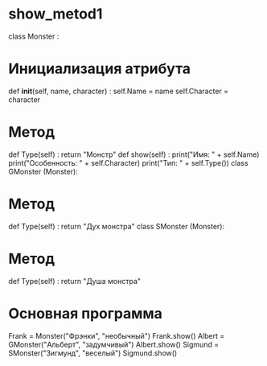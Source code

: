 # show_metod1

class Monster :
 # Инициализация атрибута
 def __init__(self, name, character) :
   self.Name = name
   self.Character = character
 # Метод
 def Type(self) :
  return "Монстр"
 def show(self) :
   print("Имя: " + self.Name)
   print("Особенность: " + self.Character)
   print("Тип: " + self.Type())
class GMonster (Monster):
 # Метод
 def Type(self) :
   return "Дух монстра"
class SMonster (Monster):
 # Метод
 def Type(self) :
   return "Душа монстра"
# Основная программа
Frank = Monster("Фрэнки", "необычный")
Frank.show()
Albert = GMonster("Альберт", "задумчивый")
Albert.show()
Sigmund = SMonster("Зигмунд", "веселый")
Sigmund.show()
